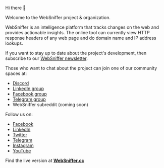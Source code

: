 Hi there 👋

Welcome to the WebSniffer project & organization.

WebSniffer is an intelligence platform that tracks changes on the web and provides actionable insights. The online tool can currently view HTTP response headers of any web page and do domain name and IP address lookups. 

If you want to stay up to date about the project's development, then subscribe to our [WebSniffer newsletter](https://mailchi.mp/3bd003dc74cb/websniffer-newsletter).

Those who want to chat about the project can join one of our community spaces at:
- [Discord](https://websniffer.cc/discord)
- [LinkedIn group](https://www.linkedin.com/groups/12674327/)
- [Facebook group](https://www.facebook.com/groups/2238585586464598/)
- [Telegram group](https://t.me/+TeiUpJ-Ir8x3LOI4)
- WebSniffer subreddit (coming soon)

Follow us on:
- [Facebook](https://www.facebook.com/WebSnifferHQ/)
- [LinkedIn](https://www.linkedin.com/company/websniffer/)
- [Twitter](https://twitter.com/WebSnifferHQ)
- [Telegram](https://t.me/websniffer)
- [Instagram](https://www.instagram.com/websnifferhq/)
- [YouTube](https://www.youtube.com/channel/UCHtLNbdagCIfir1ulloAEhQ?sub_confirmation=1)

Find the live version at **[WebSniffer.cc](https://websniffer.cc/)**
